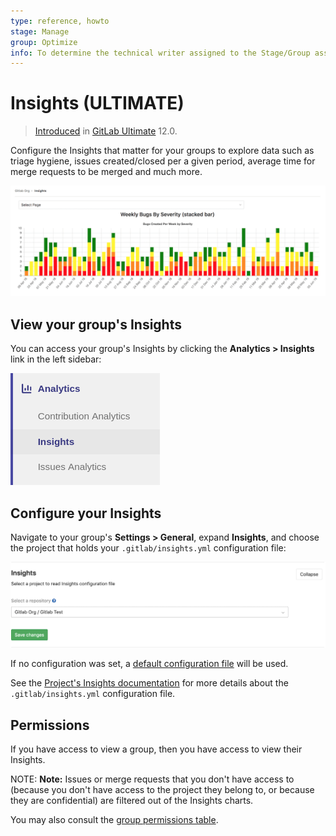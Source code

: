 ```yaml
---
type: reference, howto
stage: Manage
group: Optimize
info: To determine the technical writer assigned to the Stage/Group associated with this page, see https://about.gitlab.com/handbook/engineering/ux/technical-writing/#designated-technical-writers
---
```


# Insights **(ULTIMATE)**

> [Introduced](https://gitlab.com/groups/gitlab-org/-/epics/725) in [GitLab Ultimate](https://about.gitlab.com/pricing/) 12.0.

Configure the Insights that matter for your groups to explore data such as
triage hygiene, issues created/closed per a given period, average time for merge
requests to be merged and much more.

![Insights example stacked bar chart](img/insights_example_stacked_bar_chart.png)

## View your group's Insights

You can access your group's Insights by clicking the **Analytics > Insights**
link in the left sidebar:

![Insights sidebar link](img/insights_sidebar_link_v12_8.png)

## Configure your Insights

Navigate to your group's **Settings > General**, expand **Insights**, and choose
the project that holds your `.gitlab/insights.yml` configuration file:

![group insights configuration](img/insights_group_configuration.png)

If no configuration was set, a [default configuration file](
https://gitlab.com/gitlab-org/gitlab/blob/master/ee/fixtures/insights/default.yml)
will be used.

See the [Project's Insights documentation](../../project/insights/index.md) for
more details about the `.gitlab/insights.yml` configuration file.

## Permissions

If you have access to view a group, then you have access to view their Insights.

NOTE: **Note:**
Issues or merge requests that you don't have access to (because you don't have
access to the project they belong to, or because they are confidential) are
filtered out of the Insights charts.

You may also consult the [group permissions table](../../permissions.md#group-members-permissions).

<!-- ## Troubleshooting

Include any troubleshooting steps that you can foresee. If you know beforehand what issues
one might have when setting this up, or when something is changed, or on upgrading, it's
important to describe those, too. Think of things that may go wrong and include them here.
This is important to minimize requests for support, and to avoid doc comments with
questions that you know someone might ask.

Each scenario can be a third-level heading, e.g. `### Getting error message X`.
If you have none to add when creating a doc, leave this section in place
but commented out to help encourage others to add to it in the future. -->
